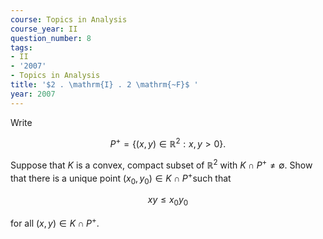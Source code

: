 ```yaml
---
course: Topics in Analysis
course_year: II
question_number: 8
tags:
- II
- '2007'
- Topics in Analysis
title: '$2 . \mathrm{I} . 2 \mathrm{~F}$ '
year: 2007
---
```



Write

$$P^{+}=\left\{(x, y) \in \mathbb{R}^{2}: x, y>0\right\} .$$

Suppose that $K$ is a convex, compact subset of $\mathbb{R}^{2}$ with $K \cap P^{+} \neq \emptyset$. Show that there is a unique point $\left(x_{0}, y_{0}\right) \in K \cap P^{+}$such that

$$x y \leqslant x_{0} y_{0}$$

for all $(x, y) \in K \cap P^{+}$.